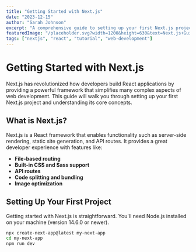 ```yaml
---
title: "Getting Started with Next.js"
date: "2023-12-15"
author: "Sarah Johnson"
excerpt: "A comprehensive guide to setting up your first Next.js project and understanding the core concepts."
featuredImage: "/placeholder.svg?width=1200&height=630&text=Next.js+Guide"
tags: ["nextjs", "react", "tutorial", "web-development"]
---
```


# Getting Started with Next.js

Next.js has revolutionized how developers build React applications by providing a powerful framework that simplifies many complex aspects of web development. This guide will walk you through setting up your first Next.js project and understanding its core concepts.

## What is Next.js?

Next.js is a React framework that enables functionality such as server-side rendering, static site generation, and API routes. It provides a great developer experience with features like:

- **File-based routing**
- **Built-in CSS and Sass support**
- **API routes**
- **Code splitting and bundling**
- **Image optimization**

## Setting Up Your First Project

Getting started with Next.js is straightforward. You'll need Node.js installed on your machine (version 14.6.0 or newer).

```bash
npx create-next-app@latest my-next-app
cd my-next-app
npm run dev

